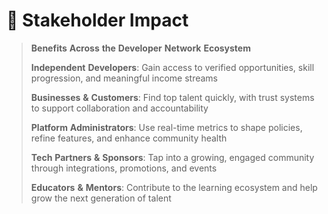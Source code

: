 # 👥 Stakeholder Impact



> **Benefits** **Across** **the** **Developer** **Network** **Ecosystem**
>
> **Independent** **Developers**: Gain access to verified opportunities, skill progression, and meaningful income streams
>
> **Businesses** **&** **Customers**: Find top talent quickly, with trust systems to support collaboration and accountability
>
> **Platform** **Administrators**: Use real-time metrics to shape policies, refine features, and enhance community health
>
> **Tech** **Partners** **&** **Sponsors**: Tap into a growing, engaged community through integrations, promotions, and events
>
> **Educators** **&** **Mentors**: Contribute to the learning ecosystem and help grow the next generation of talent
